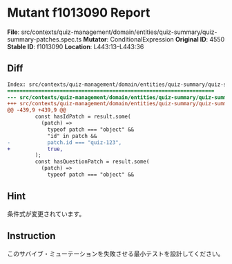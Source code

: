 # Mutant f1013090 Report

**File**: src/contexts/quiz-management/domain/entities/quiz-summary/quiz-summary-patches.spec.ts
**Mutator**: ConditionalExpression
**Original ID**: 4550
**Stable ID**: f1013090
**Location**: L443:13–L443:36

## Diff

```diff
Index: src/contexts/quiz-management/domain/entities/quiz-summary/quiz-summary-patches.spec.ts
===================================================================
--- src/contexts/quiz-management/domain/entities/quiz-summary/quiz-summary-patches.spec.ts	original
+++ src/contexts/quiz-management/domain/entities/quiz-summary/quiz-summary-patches.spec.ts	mutated #4550
@@ -439,9 +439,9 @@
         const hasIdPatch = result.some(
           (patch) =>
             typeof patch === "object" &&
             "id" in patch &&
-            patch.id === "quiz-123",
+            true,
         );
         const hasQuestionPatch = result.some(
           (patch) =>
             typeof patch === "object" &&
```

## Hint

条件式が変更されています。

## Instruction

このサバイブ・ミューテーションを失敗させる最小テストを設計してください。
